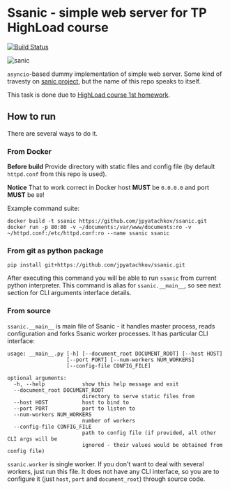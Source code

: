 # Ssanic - simple web server for TP HighLoad course

[![Build Status](https://travis-ci.org/jpyatachkov/ssanic.svg?branch=master)](https://travis-ci.org/jpyatachkov/ssanic)

![sanic](https://proxy.duckduckgo.com/iur/?f=1&image_host=http%3A%2F%2Ffc08.deviantart.net%2Ffs70%2Ff%2F2011%2F216%2F3%2Fa%2Fi_drew_sanic_hegehog_by_andyparka-d44xhhu.jpg&u=http://orig08.deviantart.net/402f/f/2011/216/3/a/i_drew_sanic_hegehog_by_andyparka-d44xhhu.jpg)

`asyncio`-based dummy implementation of simple web server.
Some kind of travesty on [sanic project](https://github.com/huge-success/sanic), but the name of this repo speaks to itself.

This task is done due to [HighLoad course 1st homework](https://github.com/init/http-test-suite).

## How to run

There are several ways to do it.

### From Docker

**Before build** Provide directory with static files and config file (by default `httpd.conf`
from this repo is used).

**Notice** That to work correct in Docker host **MUST** be `0.0.0.0` and port **MUST** be `80`!

Example command suite:

```text
docker build -t ssanic https://github.com/jpyatachkov/ssanic.git
docker run -p 80:80 -v ~/documents:/var/www/documents:ro -v ~/httpd.conf:/etc/httpd.conf:ro --name ssanic ssanic
```

### From git as python package

```text
pip install git+https://github.com/jpyatachkov/ssanic.git
```

After executing this command you will be able to run `ssanic` from
current python interpreter. This command is alias for `ssanic.__main__`, so see next
section for CLI arguments interface details.

### From source

`ssanic.__main__` is main file of Ssanic - it handles master process,
reads configuration and forks Ssanic worker processes. It has particular CLI interface:

```text
usage: __main__.py [-h] [--document_root DOCUMENT_ROOT] [--host HOST]
                   [--port PORT] [--num-workers NUM_WORKERS]
                   [--config-file CONFIG_FILE]

optional arguments:
  -h, --help            show this help message and exit
  --document_root DOCUMENT_ROOT
                        directory to serve static files from
  --host HOST           host to bind to
  --port PORT           port to listen to
  --num-workers NUM_WORKERS
                        number of workers
  --config-file CONFIG_FILE
                        path to config file (if provided, all other CLI args will be
                        ignored - their values would be obtained from config file)
```

`ssanic.worker` is single worker. If you don't want to deal with several workers,
just run this file. It does not have any CLI interface, so you are to configure it
(just `host`, `port` and `document_root`) through source code.

